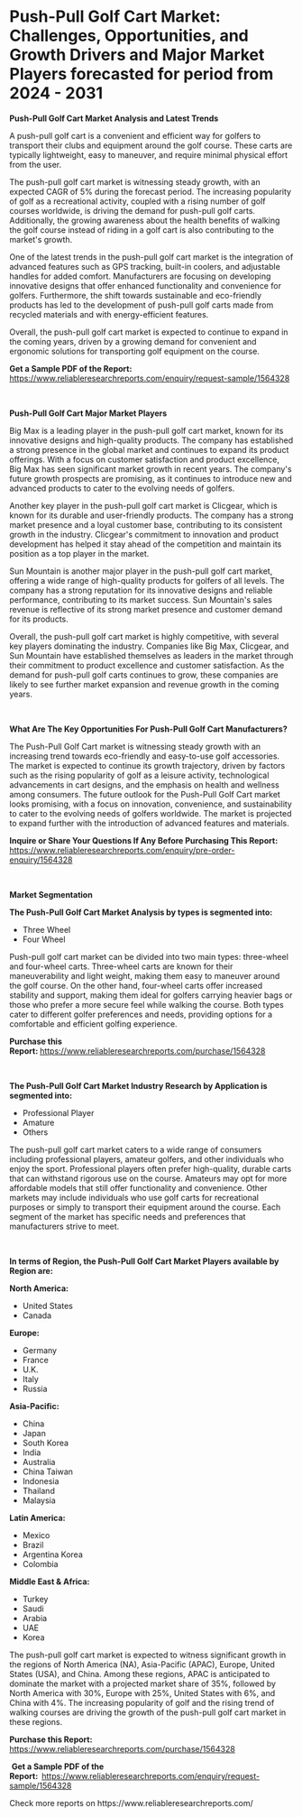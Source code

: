 <p><h1>Push-Pull Golf Cart Market: Challenges, Opportunities, and Growth Drivers and Major Market Players forecasted for period from 2024 - 2031</h1></p><p><strong>Push-Pull Golf Cart Market Analysis and Latest Trends</strong></p>
<p><p>A push-pull golf cart is a convenient and efficient way for golfers to transport their clubs and equipment around the golf course. These carts are typically lightweight, easy to maneuver, and require minimal physical effort from the user.</p><p>The push-pull golf cart market is witnessing steady growth, with an expected CAGR of 5% during the forecast period. The increasing popularity of golf as a recreational activity, coupled with a rising number of golf courses worldwide, is driving the demand for push-pull golf carts. Additionally, the growing awareness about the health benefits of walking the golf course instead of riding in a golf cart is also contributing to the market's growth.</p><p>One of the latest trends in the push-pull golf cart market is the integration of advanced features such as GPS tracking, built-in coolers, and adjustable handles for added comfort. Manufacturers are focusing on developing innovative designs that offer enhanced functionality and convenience for golfers. Furthermore, the shift towards sustainable and eco-friendly products has led to the development of push-pull golf carts made from recycled materials and with energy-efficient features.</p><p>Overall, the push-pull golf cart market is expected to continue to expand in the coming years, driven by a growing demand for convenient and ergonomic solutions for transporting golf equipment on the course.</p></p>
<p><strong>Get a Sample PDF of the Report:&nbsp;</strong> <a href="https://www.reliableresearchreports.com/enquiry/request-sample/1564328">https://www.reliableresearchreports.com/enquiry/request-sample/1564328</a></p>
<p>&nbsp;</p>
<p><strong>Push-Pull Golf Cart Major Market Players</strong></p>
<p><p>Big Max is a leading player in the push-pull golf cart market, known for its innovative designs and high-quality products. The company has established a strong presence in the global market and continues to expand its product offerings. With a focus on customer satisfaction and product excellence, Big Max has seen significant market growth in recent years. The company's future growth prospects are promising, as it continues to introduce new and advanced products to cater to the evolving needs of golfers.</p><p>Another key player in the push-pull golf cart market is Clicgear, which is known for its durable and user-friendly products. The company has a strong market presence and a loyal customer base, contributing to its consistent growth in the industry. Clicgear's commitment to innovation and product development has helped it stay ahead of the competition and maintain its position as a top player in the market.</p><p>Sun Mountain is another major player in the push-pull golf cart market, offering a wide range of high-quality products for golfers of all levels. The company has a strong reputation for its innovative designs and reliable performance, contributing to its market success. Sun Mountain's sales revenue is reflective of its strong market presence and customer demand for its products.</p><p>Overall, the push-pull golf cart market is highly competitive, with several key players dominating the industry. Companies like Big Max, Clicgear, and Sun Mountain have established themselves as leaders in the market through their commitment to product excellence and customer satisfaction. As the demand for push-pull golf carts continues to grow, these companies are likely to see further market expansion and revenue growth in the coming years.</p></p>
<p>&nbsp;</p>
<p><strong>What Are The Key Opportunities For Push-Pull Golf Cart Manufacturers?</strong></p>
<p><p>The Push-Pull Golf Cart market is witnessing steady growth with an increasing trend towards eco-friendly and easy-to-use golf accessories. The market is expected to continue its growth trajectory, driven by factors such as the rising popularity of golf as a leisure activity, technological advancements in cart designs, and the emphasis on health and wellness among consumers. The future outlook for the Push-Pull Golf Cart market looks promising, with a focus on innovation, convenience, and sustainability to cater to the evolving needs of golfers worldwide. The market is projected to expand further with the introduction of advanced features and materials.</p></p>
<p><strong>Inquire or Share Your Questions If Any Before Purchasing This Report:</strong> <a href="https://www.reliableresearchreports.com/enquiry/pre-order-enquiry/1564328">https://www.reliableresearchreports.com/enquiry/pre-order-enquiry/1564328</a></p>
<p>&nbsp;</p>
<p><strong>Market Segmentation</strong></p>
<p><strong>The Push-Pull Golf Cart Market Analysis by types is segmented into:</strong></p>
<p><ul><li>Three Wheel</li><li>Four Wheel</li></ul></p>
<p><p>Push-pull golf cart market can be divided into two main types: three-wheel and four-wheel carts. Three-wheel carts are known for their maneuverability and light weight, making them easy to maneuver around the golf course. On the other hand, four-wheel carts offer increased stability and support, making them ideal for golfers carrying heavier bags or those who prefer a more secure feel while walking the course. Both types cater to different golfer preferences and needs, providing options for a comfortable and efficient golfing experience.</p></p>
<p><strong>Purchase this Report:&nbsp;</strong><a href="https://www.reliableresearchreports.com/purchase/1564328">https://www.reliableresearchreports.com/purchase/1564328</a></p>
<p>&nbsp;</p>
<p><strong>The Push-Pull Golf Cart Market Industry Research by Application is segmented into:</strong></p>
<p><ul><li>Professional Player</li><li>Amature</li><li>Others</li></ul></p>
<p><p>The push-pull golf cart market caters to a wide range of consumers including professional players, amateur golfers, and other individuals who enjoy the sport. Professional players often prefer high-quality, durable carts that can withstand rigorous use on the course. Amateurs may opt for more affordable models that still offer functionality and convenience. Other markets may include individuals who use golf carts for recreational purposes or simply to transport their equipment around the course. Each segment of the market has specific needs and preferences that manufacturers strive to meet.</p></p>
<p>&nbsp;</p>
<p><strong>In terms of Region, the Push-Pull Golf Cart Market Players available by Region are:</strong></p>
<p>
    <p> <strong> North America: </strong>
        <ul>
            <li>United States</li>
            <li>Canada</li>
        </ul>
        </p> 
    <p> <strong> Europe: </strong>
        <ul>
            <li>Germany</li>
            <li>France</li>
            <li>U.K.</li>
            <li>Italy</li>
            <li>Russia</li>
        </ul>
        </p> 
    <p> <strong> Asia-Pacific: </strong>
        <ul>
            <li>China</li>
            <li>Japan</li>
            <li>South Korea</li>
            <li>India</li>
            <li>Australia</li>
            <li>China Taiwan</li>
            <li>Indonesia</li>
            <li>Thailand</li>
            <li>Malaysia</li>
        </ul>
        </p> 
    <p> <strong> Latin America: </strong>
        <ul>
            <li>Mexico</li>
            <li>Brazil</li>
            <li>Argentina Korea</li>
            <li>Colombia</li>
        </ul>
        </p> 
    <p> <strong> Middle East & Africa: </strong>
        <ul>
            <li>Turkey</li>
            <li>Saudi</li>
            <li>Arabia</li>
            <li>UAE</li>
            <li>Korea</li>
        </ul>
    </p>
    </p>
<p><p>The push-pull golf cart market is expected to witness significant growth in the regions of North America (NA), Asia-Pacific (APAC), Europe, United States (USA), and China. Among these regions, APAC is anticipated to dominate the market with a projected market share of 35%, followed by North America with 30%, Europe with 25%, United States with 6%, and China with 4%. The increasing popularity of golf and the rising trend of walking courses are driving the growth of the push-pull golf cart market in these regions.</p></p>
<p><strong>Purchase this Report: </strong><a href="https://www.reliableresearchreports.com/purchase/1564328">https://www.reliableresearchreports.com/purchase/1564328</a></p>
<p>&nbsp;<strong>Get a Sample PDF of the Report:&nbsp;&nbsp;</strong><a href="https://www.reliableresearchreports.com/enquiry/request-sample/1564328">https://www.reliableresearchreports.com/enquiry/request-sample/1564328</a></p>
<p><strong></strong></p>
<p>Check more reports on https://www.reliableresearchreports.com/</p>